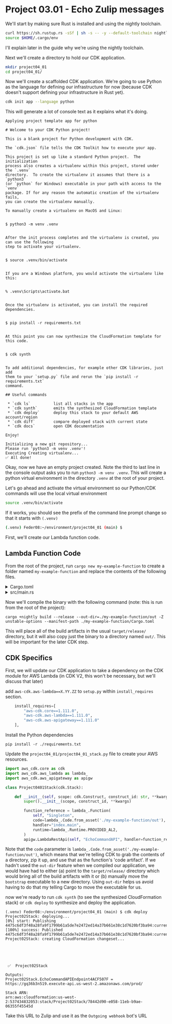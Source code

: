 # Project 03.01 - Echo Zulip messages

We'll start by making sure Rust is installed and using the nightly toolchain.

```bash
curl https://sh.rustup.rs -sSf | sh -s -- -y --default-toolchain nightly
source $HOME/.cargo/env
```

I'll explain later in the guide why we're using the nightly toolchain.

Next we'll create a directory to hold our CDK application.

```bash
mkdir project04_01
cd project04_01/
```

Now we'll create a scaffolded CDK application.
We're going to use Python as the language for defining our infrastructure for now (because CDK doesn't support defining your infrastructure in Rust yet).

```bash
cdk init app --language python
```

This will generate a lot of console text as it explains what it's doing.

```text
Applying project template app for python

# Welcome to your CDK Python project!

This is a blank project for Python development with CDK.

The `cdk.json` file tells the CDK Toolkit how to execute your app.

This project is set up like a standard Python project.  The initialization
process also creates a virtualenv within this project, stored under the `.venv`
directory.  To create the virtualenv it assumes that there is a `python3`
(or `python` for Windows) executable in your path with access to the `venv`
package. If for any reason the automatic creation of the virtualenv fails,
you can create the virtualenv manually.

To manually create a virtualenv on MacOS and Linux:


$ python3 -m venv .venv


After the init process completes and the virtualenv is created, you can use the following
step to activate your virtualenv.


$ source .venv/bin/activate


If you are a Windows platform, you would activate the virtualenv like this:


% .venv\Scripts\activate.bat


Once the virtualenv is activated, you can install the required dependencies.


$ pip install -r requirements.txt


At this point you can now synthesize the CloudFormation template for this code.


$ cdk synth


To add additional dependencies, for example other CDK libraries, just add
them to your `setup.py` file and rerun the `pip install -r requirements.txt`
command.

## Useful commands

 * `cdk ls`          list all stacks in the app
 * `cdk synth`       emits the synthesized CloudFormation template
 * `cdk deploy`      deploy this stack to your default AWS account/region
 * `cdk diff`        compare deployed stack with current state
 * `cdk docs`        open CDK documentation

Enjoy!

Initializing a new git repository...
Please run 'python3 -m venv .venv'!
Executing Creating virtualenv...
✅ All done!
```

Okay, now we have an empty project created.
Note the third to last line in the console output asks you to run `python3 -m venv .venv`.
This will create a python virtual environment in the directory `.venv` at the root of your project.

Let's go ahead and activate the virtual environment so our Python/CDK commands will use the local virtual environment

```bash
source .venv/bin/activate
```

If it works, you should see the prefix of the command line prompt change so that it starts with `(.venv)`

```bash
(.venv) Feder08:~/environment/project04_01 (main) $ 
```

First, we'll create our Lambda function code.

## Lambda Function Code

From the root of the project, run `cargo new my-example-function` to create a folder named `my-example-function` and replace the contents of the following files.

<details>
  <summary>Cargo.toml</summary>

Running this command form the root of the project will replace the contents of `Cargo.toml` with the appropriate dependencies.
```bash
cat << EOF > my-example-function/Cargo.toml
[package]
name = "my-example-function"
version = "0.1.0"
edition = "2021"

[dependencies]
dynamodb = { git = "https://github.com/awslabs/aws-sdk-rust", tag = "v0.0.16-alpha", package = "aws-sdk-dynamodb" }
aws-types = { git = "https://github.com/awslabs/aws-sdk-rust", tag = "v0.0.16-alpha", package = "aws-types" }

tokio = { version = "1", features = ["full"] }
serde = { version = "1.0.82", features = ["derive"] }
serde_json = { version = "1.0.33", features = ["raw_value"] }

lambda_runtime = "0.3"

[[bin]]
name = "bootstrap"
path = "src/main.rs"
EOF
```

</details>

<details>
  <summary>src/main.rs</summary>

```bash
cat << EOF > my-example-function/src/main.rs
use lambda_runtime::{handler_fn, Context};
use serde::{Deserialize, Serialize};

pub type Error = Box<dyn std::error::Error + Send + Sync + 'static>;

#[derive(Serialize, Deserialize)]
struct Message {
    client: String,
    content: String
}

#[derive(Serialize, Deserialize)]
struct ZulipPayload {
    bot_full_name: String,
    bot_email: String,
    data: String,
    message: Message
}

#[derive(Serialize, Deserialize)]
struct Request {
    body: String
}

#[derive(Serialize)]
#[serde(rename_all = "camelCase")]
struct Response {
    status_code: String,
    body: String,
}

#[tokio::main]
async fn main() -> Result<(), Error> {
    let func = handler_fn(my_handler);
    lambda_runtime::run(func).await?;
    Ok(())
}

pub(crate) async fn my_handler(event: Request, _ctx: Context) -> Result<Response, Error> {
    let r: ZulipPayload = serde_json::from_str(&event.body)?;

    let resp = Response {
        status_code: "200".to_string(),
        body: format!("{{\"content\": \"{}\"}}", r.message.content),
    };

    Ok(resp)
}
EOF
```
</details>

Now we'll compile the binary with the following command (note: this is run from the root of the project):

`cargo +nightly build --release --out-dir=./my-example-function/out -Z unstable-options --manifest-path ./my-example-function/Cargo.toml`

This will place all of the build artifacts in the usual `target/release/` directory, but it will also copy just the binary to a directory named `out/`.
This will be important for the later CDK step.

## CDK Specifics

First, we will update our CDK application to take a dependency on the CDK module for AWS Lambda (in CDK V2, this won't be necessary, but we'll discuss that later)


add `aws-cdk.aws-lambda==X.YY.ZZ` to `setup.py` within `install_requires` section.

```python
    install_requires=[
        "aws-cdk.core==1.111.0",
        "aws-cdk.aws-lambda==1.111.0",
        "aws-cdk.aws-apigateway==1.111.0"
    ],
```

Install the Python dependencies

```text
pip install -r ./requirements.txt
```

Update the `project04_01/project04_01_stack.py` file to create your AWS resources.

```python
import aws_cdk.core as cdk
import aws_cdk.aws_lambda as lambda_
import aws_cdk.aws_apigateway as apigw

class Project0401Stack(cdk.Stack):

    def __init__(self, scope: cdk.Construct, construct_id: str, **kwargs) -> None:
        super().__init__(scope, construct_id, **kwargs)

        function_reference = lambda_.Function(
            self, "Singleton",
            code=lambda_.Code.from_asset('./my-example-function/out'),
            handler="index.main",
            runtime=lambda_.Runtime.PROVIDED_AL2,
        )
        apigw.LambdaRestApi(self, "EchoCommandAPI", handler=function_reference)
```

Note that the `code` parameter is `lambda_.Code.from_asset('./my-example-function/out')`, which means that we're telling CDK to grab the contents of a directory, zip it up, and use that as the function's 'code artifact'.
If we hadn't used the `out-dir` feature when we compiled our application, we would have had to either (a) point to the `target/release/` directory which would bring all of the build artifacts with it or (b) manually move the `bootstrap` executable to a new directory.
Using `out-dir` helps us avoid having to do that my telling Cargo to move the executable for us.

now we're ready to run `cdk synth` (to see the synthesized CloudFormation stack) or `cdk deploy` to synthesize and deploy the application.

```text
(.venv) Feder08:~/environment/project04_01 (main) $ cdk deploy
Project02Stack: deploying...
[0%] start: Publishing 4475c6df3f48a28fa9f1799b61a5de7e2472ed14a37b661e38c1d7620bf3ba94:current
[100%] success: Published 4475c6df3f48a28fa9f1799b61a5de7e2472ed14a37b661e38c1d7620bf3ba94:current
Project02Stack: creating CloudFormation changeset...





 ✅  Project02Stack

Outputs:
Project02Stack.EchoCommandAPIEndpoint4ACF507F = https://gq36b3n519.execute-api.us-west-2.amazonaws.com/prod/

Stack ARN:
arn:aws:cloudformation:us-west-2:537434832053:stack/Project02Stack/78442d90-e058-11eb-b9ae-06355f45545d
```

Take this URL to Zulip and use it as the `Outgoing webhook` bot's URL
